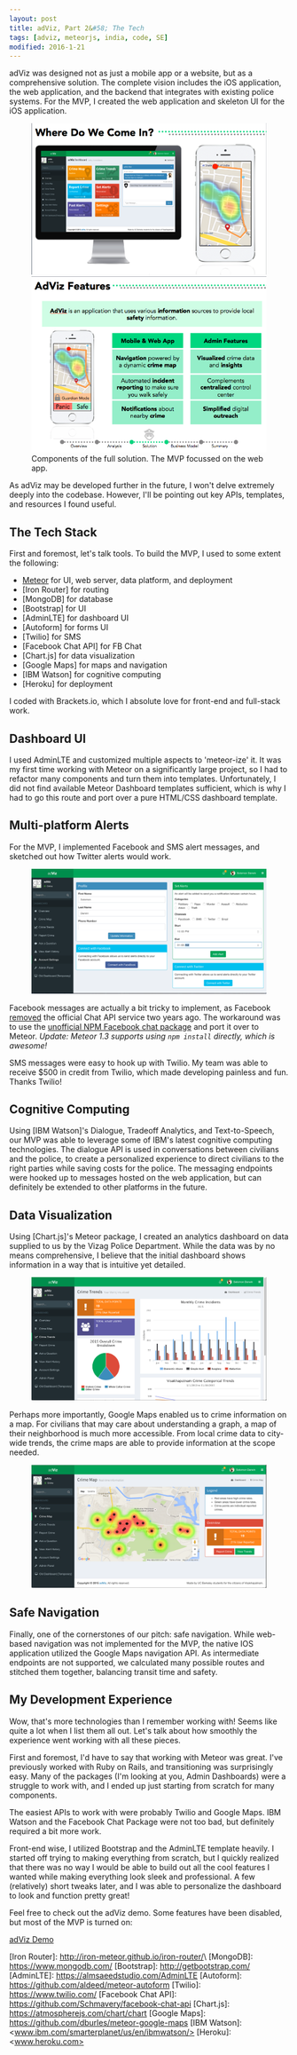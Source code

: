 ```yaml
---
layout: post
title: adViz, Part 2&#58; The Tech
tags: [adviz, meteorjs, india, code, SE]
modified: 2016-1-21
---
```

adViz was designed not as just a mobile app or a website, but as a comprehensive solution. The complete vision includes the iOS application, the web application, and the backend that integrates with existing police systems. For the MVP, I created the web application and skeleton UI for the iOS application.

<figure class="half">
	<img src="../images/demo1.png" alt="">
	<img src="../images/adviz_features.png" alt="">
	<figcaption>Components of the full solution. The MVP focussed on the web app.</figcaption>
</figure>

As adViz may be developed further in the future, I won't delve extremely deeply into the codebase. However, I'll be pointing out key APIs, templates, and resources I found useful. 

## The Tech Stack
First and foremost, let's talk tools. To build the MVP, I used to some extent the following:

* [Meteor] for UI, web server, data platform, and deployment
* [Iron Router] for routing
* [MongoDB] for database
* [Bootstrap] for UI
* [AdminLTE] for dashboard UI
* [Autoform] for forms UI
* [Twilio] for SMS
* [Facebook Chat API] for FB Chat
* [Chart.js] for data visualization
* [Google Maps] for maps and navigation
* [IBM Watson] for cognitive computing
* [Heroku] for deployment

I coded with Brackets.io, which I absolute love for front-end and full-stack work. 

## Dashboard UI
I used AdminLTE and customized multiple aspects to 'meteor-ize' it. It was my first time working with Meteor on a significantly large project, so I had to refactor many components and turn them into templates. Unfortunately, I did not find available Meteor Dashboard templates sufficient, which is why I had to go this route and port over a pure HTML/CSS dashboard template. 

## Multi-platform Alerts
For the MVP, I implemented Facebook and SMS alert messages, and sketched out how Twitter alerts would work. 

<figure>
	<a href="../old_blog"><img src="../images/ss_alerts.png" alt=""></a>
</figure>

Facebook messages are actually a bit tricky to implement, as Facebook [removed] the official Chat API service two years ago. The workaround was to use the [unofficial NPM Facebook chat package] and port it over to Meteor. *Update: Meteor 1.3 supports using `npm install` directly, which is awesome!*

SMS messages were easy to hook up with Twilio. My team was able to receive $500 in credit from Twilio, which made developing painless and fun. Thanks Twilio!

## Cognitive Computing
Using [IBM Watson]'s Dialogue, Tradeoff Analytics, and Text-to-Speech, our MVP was able to leverage some of IBM's latest cognitive computing technologies. The dialogue API is used in conversations between civilians and the police, to create a personalized experience to direct civilians to the right parties while saving costs for the police. The messaging endpoints were hooked up to messages hosted on the web application, but can definitely be extended to other platforms in the future. 


## Data Visualization
Using [Chart.js]'s Meteor package, I created an analytics dashboard on data supplied to us by the Vizag Police Department. While the data was by no means comprehensive, I believe that the initial dashboard shows information in a way that is intuitive yet detailed.

<figure>
	<a href="../old_blog"><img src="../images/ss_trends.png" alt=""></a>
</figure>

Perhaps more importantly, Google Maps enabled us to crime information on a map. For civilians that may care about understanding a graph, a map of their neighborhood is much more accessible. From local crime data to city-wide trends, the crime maps are able to provide information at the scope needed. 

<figure>
	<a href="../old_blog"><img src="../images/ss_map.png" alt=""></a>
</figure>

## Safe Navigation
Finally, one of the cornerstones of our pitch: safe navigation. While web-based navigation was not implemented for the MVP, the native IOS application utilized the Google Maps navigation API. As intermediate endpoints are not supported, we calculated many possible routes and stitched them together, balancing transit time and safety.


## My Development Experience
Wow, that's more technologies than I remember working with! Seems like quite a lot when I list them all out. Let's talk about how smoothly the experience went working with all these pieces.

First and foremost, I'd have to say that working with Meteor was great. I've previously worked with Ruby on Rails, and transitioning was surprisingly easy. Many of the packages (I'm looking at you, Admin Dashboards) were a struggle to work with, and I ended up just starting from scratch for many components. 

The easiest APIs to work with were probably Twilio and Google Maps. IBM Watson and the Facebook Chat Package were not too bad, but definitely required a bit more work. 

Front-end wise, I utilized Bootstrap and the AdminLTE template heavily. I started off trying to making everything from scratch, but I quickly realized that there was no way I would be able to build out all the cool features I wanted while making everything look sleek and professional. A few (relatively) short tweaks later, and I was able to personalize the dashboard to look and function pretty great!


Feel free to check out the adViz demo. Some features have been disabled, but most of the MVP is turned on:

<a href="http://getadviz.herokuapp.com" class="btn btn-info">adViz Demo</a>



[Meteor]: <https://www.meteor.com/>
[Iron Router]: <http://iron-meteor.github.io/iron-router/>\ 
[MongoDB]: <https://www.mongodb.com/>
[Bootstrap]: <http://getbootstrap.com/>
[AdminLTE]: <https://almsaeedstudio.com/AdminLTE>
[Autoform]: <https://github.com/aldeed/meteor-autoform>
[Twilio]: <https://www.twilio.com/>
[Facebook Chat API]: <https://github.com/Schmavery/facebook-chat-api>
[Chart.js]: <https://atmospherejs.com/chart/chart>
[Google Maps]: <https://github.com/dburles/meteor-google-maps>
[IBM Watson]: <www.ibm.com/smarterplanet/us/en/ibmwatson/>
[Heroku]: <www.heroku.com>


[removed]: <https://github.com/Schmavery/facebook-chat-api>
[unofficial NPM Facebook chat package]: <https://developers.facebook.com/docs/chat>